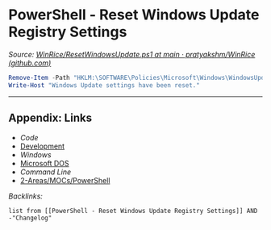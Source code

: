# PowerShell - Reset Windows Update Registry Settings

*Source: [WinRice/ResetWindowsUpdate.ps1 at main · pratyakshm/WinRice (github.com)](https://github.com/pratyakshm/WinRice/blob/main/files/ResetWindowsUpdate.ps1)*

````powershell
Remove-Item -Path "HKLM:\SOFTWARE\Policies\Microsoft\Windows\WindowsUpdate" -Recurse 
Write-Host "Windows Update settings have been reset."
````

---

## Appendix: Links

* *Code*
* [Development](../../MOCs/Development.md)
* *Windows*
* [Microsoft DOS](../../../3-Resources/Tools/Developer%20Tools/Shell/Microsoft%20DOS.md)
* *Command Line*
* [2-Areas/MOCs/PowerShell](../../MOCs/PowerShell.md)

*Backlinks:*

````dataview
list from [[PowerShell - Reset Windows Update Registry Settings]] AND -"Changelog"
````
